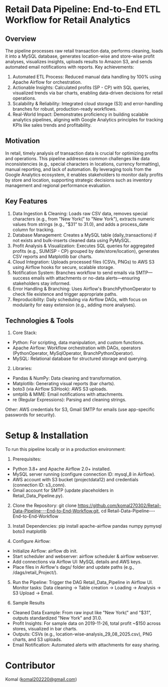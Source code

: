 # Retail Data Pipeline: End-to-End ETL Workflow for Retail Analytics

## Overview 
The pipeline processes raw retail transaction data, performs cleaning, loads it into a MySQL database, generates location-wise and store-wise profit analyses, visualizes insights, uploads results to Amazon S3, and sends automated email notifications with reports.
Key achievements:
1. Automated ETL Process: Reduced manual data handling by 100% using Apache Airflow for orchestration.
2. Actionable Insights: Calculated profits (SP - CP) with SQL queries, visualized trends via bar charts, enabling data-driven decisions for retail operations.
3. Scalability & Reliability: Integrated cloud storage (S3) and error-handling branches for robust, production-ready workflows.
4. Real-World Impact: Demonstrates proficiency in building scalable analytics pipelines, aligning with Google Analytics principles for tracking KPIs like sales trends and profitability.

## Motivation
In retail, timely analysis of transaction data is crucial for optimizing profits and operations. This pipeline addresses common challenges like data inconsistencies (e.g., special characters in locations, currency formatting), manual reporting, and lack of automation. By leveraging tools from the Google Analytics ecosystem, it enables stakeholders to monitor daily profits by store and location, supporting strategic decisions such as inventory management and regional performance evaluation.

## Key Features
1. Data Ingestion & Cleaning: Loads raw CSV data, removes special characters (e.g., from "New York(" to "New York"), extracts numeric values from strings (e.g., "$31" to 31.0), and adds a process_date column for tracking.
2. Database Management: Creates a MySQL table (daily_transactions) if not exists and bulk-inserts cleaned data using PyMySQL.
3. Profit Analysis & Visualization: Executes SQL queries for aggregated profits (e.g., SUM(SP - CP) grouped by date/store/location), generates CSV reports and Matplotlib bar charts.
4. Cloud Integration: Uploads processed files (CSVs, PNGs) to AWS S3 using Airflow hooks for secure, scalable storage.
5. Notification System: Branches workflow to send emails via SMTP—success emails with attachments or no-data alerts—ensuring stakeholders stay informed.
6. Error Handling & Branching: Uses Airflow's BranchPythonOperator to check file existence and trigger appropriate paths.
7. Reproducibility: Daily scheduling via Airflow DAGs, with focus on modularity for easy extension (e.g., adding more analyses).

## Technologies & Tools

1. Core Stack:
- Python: For scripting, data manipulation, and custom functions.
- Apache Airflow: Workflow orchestration with DAGs, operators (PythonOperator, MySqlOperator, BranchPythonOperator).
- MySQL: Relational database for structured storage and querying.

2. Libraries:
- Pandas & NumPy: Data cleaning and transformation.
- Matplotlib: Generating visual reports (bar charts).
- boto3 (via Airflow S3Hook): AWS S3 uploads.
- smtplib & MIME: Email notifications with attachments.
- re (Regular Expressions): Parsing and cleaning strings.

Other: AWS credentials for S3, Gmail SMTP for emails (use app-specific passwords for security).

# Setup & Installation
To run this pipeline locally or in a production environment:
1. Prerequisites:
- Python 3.8+ and Apache Airflow 2.0+ installed.
- MySQL server running (configure connection ID: mysql_8 in Airflow).
- AWS account with S3 bucket (projectdata12) and credentials (connection ID: s3_conn).
- Gmail account for SMTP (update placeholders in Retail_Data_Pipeline.py).

2. Clone the Repository: git clone https://github.com/komal270302/Retail-Data-Pipeline---End-to-End-Workflow.git, 
                         cd Retail-Data-Pipeline---End-to-End-Workflow

3. Install Dependencies: pip install apache-airflow pandas numpy pymysql boto3 matplotlib

4. Configure Airflow:
- Initialize Airflow: airflow db init.
- Start scheduler and webserver: airflow scheduler & airflow webserver.
- Add connections via Airflow UI: MySQL details and AWS keys.
- Place files in Airflow's dags/ folder and update paths (e.g., /dags/retail_Project/).

5. Run the Pipeline: Trigger the DAG Retail_Data_Pipeline in Airflow UI. Monitor tasks: Data cleaning → Table creation → Loading → Analysis → S3 Upload → Email.

6. Sample Results
- Cleaned Data Example: From raw input like "New York(" and "$31", outputs standardized "New York" and 31.0.
- Profit Insights: For sample data on 2019-11-26, total profit ~$150 across stores, visualized in bar charts.
- Outputs: CSVs (e.g., location-wise-analysis_29_08_2025.csv), PNG charts, and S3 uploads.
- Email Notification: Automated alerts with attachments for easy sharing.

# Contributor 
Komal (komal202220@gmail.com)
